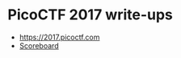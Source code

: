 # PicoCTF 2017 write-ups

* <https://2017.picoctf.com>
* [Scoreboard](https://2017.picoctf.com/scoreboard)
